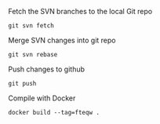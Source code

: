 Fetch the SVN branches to the local Git repo

    git svn fetch

Merge SVN changes into git repo

    git svn rebase

Push changes to github

    git push

Compile with Docker

    docker build --tag=fteqw .
